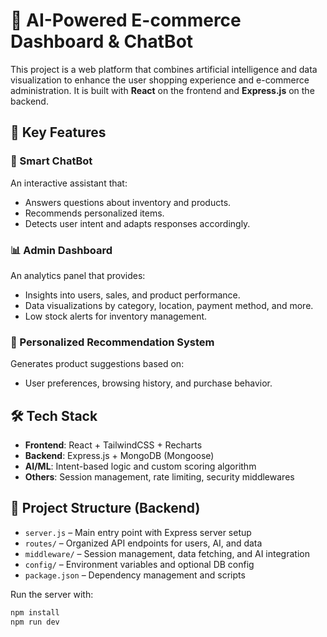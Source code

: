 # 🛒 AI-Powered E-commerce Dashboard & ChatBot

This project is a web platform that combines artificial intelligence and data visualization to enhance the user shopping experience and e-commerce administration. It is built with **React** on the frontend and **Express.js** on the backend.

## 🚀 Key Features

### 🧠 Smart ChatBot
An interactive assistant that:
- Answers questions about inventory and products.
- Recommends personalized items.
- Detects user intent and adapts responses accordingly.

### 📊 Admin Dashboard
An analytics panel that provides:
- Insights into users, sales, and product performance.
- Data visualizations by category, location, payment method, and more.
- Low stock alerts for inventory management.

### 🎯 Personalized Recommendation System
Generates product suggestions based on:
- User preferences, browsing history, and purchase behavior.

## 🛠️ Tech Stack

- **Frontend**: React + TailwindCSS + Recharts
- **Backend**: Express.js + MongoDB (Mongoose)
- **AI/ML**: Intent-based logic and custom scoring algorithm
- **Others**: Session management, rate limiting, security middlewares

## 📂 Project Structure (Backend)

- `server.js` – Main entry point with Express server setup
- `routes/` – Organized API endpoints for users, AI, and data
- `middleware/` – Session management, data fetching, and AI integration
- `config/` – Environment variables and optional DB config
- `package.json` – Dependency management and scripts

Run the server with:
```bash
npm install
npm run dev
